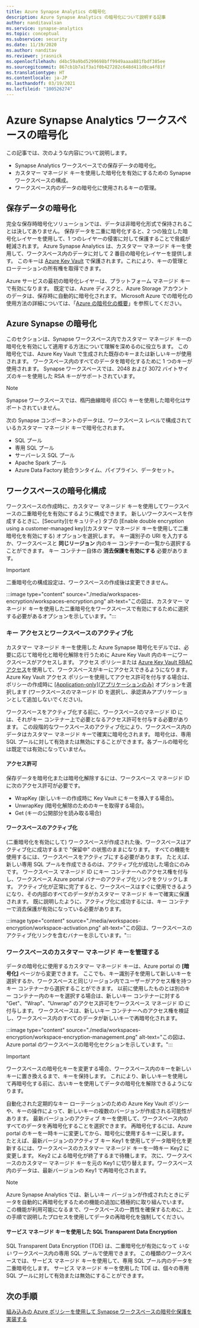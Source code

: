 ```yaml
---
title: Azure Synapse Analytics の暗号化
description: Azure Synapse Analytics の暗号化について説明する記事
author: nanditavalsan
ms.service: synapse-analytics
ms.topic: conceptual
ms.subservice: security
ms.date: 11/19/2020
ms.author: nanditav
ms.reviewer: jrasnick
ms.openlocfilehash: d4bc59a9bd5299698bff9949aaaa881fbdf385ee
ms.sourcegitcommit: 867cb1b7a1f3a1f0b427282c648d411d0ca4f81f
ms.translationtype: HT
ms.contentlocale: ja-JP
ms.lasthandoff: 03/19/2021
ms.locfileid: "100526274"
---
```

# <a name="encryption-for-azure-synapse-analytics-workspaces"></a>Azure Synapse Analytics ワークスペースの暗号化

この記事では、次のような内容について説明します。
* Synapse Analytics ワークスペースでの保存データの暗号化。
* カスタマー マネージド キーを使用した暗号化を有効にするための Synapse ワークスペースの構成。
* ワークスペース内のデータの暗号化に使用されるキーの管理。

## <a name="encryption-of-data-at-rest"></a>保存データの暗号化

完全な保存時暗号化ソリューションでは、データは非暗号化形式で保持されることは決してありません。 保存データを二重に暗号化すると、2 つの独立した暗号化レイヤーを使用して、1 つのレイヤーの侵害に対して保護することで脅威が軽減されます。 Azure Synapse Analytics は、カスタマー マネージド キーを使用して、ワークスペース内のデータに対して 2 番目の暗号化レイヤーを提供します。 このキーは [Azure Key Vault](../../key-vault/general/overview.md) で保護されます。これにより、キーの管理とローテーションの所有権を取得できます。

Azure サービスの最初の暗号化レイヤーは、プラットフォーム マネージド キーで有効になります。 既定では、Azure ディスクと、Azure Storage アカウントのデータは、保存時に自動的に暗号化されます。 Microsoft Azure での暗号化の使用方法の詳細については、「[Azure の暗号化の概要](../../security/fundamentals/encryption-overview.md)」を参照してください。

## <a name="azure-synapse-encryption"></a>Azure Synapse の暗号化

このセクションは、Synapse ワークスペース内でカスタマー マネージド キーの暗号化を有効にして適用する方法について理解を深めるのに役立ちます。 この暗号化では、Azure Key Vault で生成された既存のキーまたは新しいキーが使用されます。 ワークスペース内のすべてのデータを暗号化するために 1 つのキーが使用されます。 Synapse ワークスペースでは、2048 および 3072 バイトサイズのキーを使用した RSA キーがサポートされています。

> [!NOTE]
> Synapse ワークスペースでは、楕円曲線暗号 (ECC) キーを使用した暗号化はサポートされていません。

次の Synapse コンポーネントのデータは、ワークスペース レベルで構成されているカスタマー マネージド キーで暗号化されます。
* SQL プール
 * 専用 SQL プール
 * サーバーレス SQL プール
* Apache Spark プール
* Azure Data Factory 統合ランタイム、パイプライン、データセット。

## <a name="workspace-encryption-configuration"></a>ワークスペースの暗号化構成

ワークスペースの作成時に、カスタマー マネージド キーを使用してワークスペースの二重暗号化を有効にするように構成できます。 新しいワークスペースを作成するときに、[Security]\(セキュリティ\) タブの [Enable double encryption using a customer-managed key]\(カスタマー マネージド キーを使用して二重暗号化を有効にする\) オプションを選択します。 キー識別子の URI を入力するか、ワークスペースと **同じリージョン** 内のキー コンテナーの一覧から選択することができます。 キー コンテナー自体の **消去保護を有効にする** 必要があります。

> [!IMPORTANT]
> 二重暗号化の構成設定は、ワークスペースの作成後は変更できません。

:::image type="content" source="./media/workspaces-encryption/workspaces-encryption.png" alt-text="この図は、カスタマー マネージド キーを使用した二重暗号化をワークスペースで有効にするために選択する必要があるオプションを示しています。":::

### <a name="key-access-and-workspace-activation"></a>キー アクセスとワークスペースのアクティブ化

カスタマー マネージド キーを使用した Azure Synapse 暗号化モデルでは、必要に応じて暗号化と暗号化解除を行うために Azure Key Vault 内のキーにワークスペースがアクセスします。 アクセス ポリシーまたは [Azure Key Vault RBAC アクセス](../../key-vault/general/rbac-guide.md)を使用して、ワークスペースがキーにアクセスできるようになります。 Azure Key Vault アクセス ポリシーを使用してアクセス許可を付与する場合は、ポリシーの作成時に [[Application-only]\(アプリケーションのみ\)](../../key-vault/general/secure-your-key-vault.md#key-vault-authentication-options) オプションを選択します (ワークスペースのマネージド ID を選択し、承認済みアプリケーションとして追加しないでください)。

 ワークスペースをアクティブ化する前に、ワークスペースのマネージド ID には、それがキー コンテナー上で必要となるアクセス許可を付与する必要があります。 この段階的なワークスペースのアクティブ化により、ワークスペース内のデータはカスタマー マネージド キーで確実に暗号化されます。 暗号化は、専用 SQL プールに対して有効または無効にすることができます。各プールの暗号化は既定では有効になっていません。

#### <a name="permissions"></a>アクセス許可

保存データを暗号化または暗号化解除するには、ワークスペース マネージド ID に次のアクセス許可が必要です。
* WrapKey (新しいキーの作成時に Key Vault にキーを挿入する場合)。
* UnwrapKey (暗号化解除のためのキーを取得する場合)。
* Get (キーの公開部分を読み取る場合)

#### <a name="workspace-activation"></a>ワークスペースのアクティブ化

(二重暗号化を有効にして) ワークスペースが作成された後、ワークスペースはアクティブ化に成功するまで "保留中" の状態のままになります。 すべての機能を使用するには、ワークスペースをアクティブにする必要があります。 たとえば、新しい専用 SQL プールを作成できるのは、アクティブ化が成功した場合にのみです。 ワークスペース マネージド ID にキー コンテナーへのアクセス権を付与し、ワークスペース Azure portal バナーのアクティブ化リンクをクリックします。 アクティブ化が正常に完了すると、ワークスペースはすぐに使用できるようになり、その内部のすべてのデータがカスタマー マネージド キーで確実に保護されます。 既に説明したように、アクティブ化に成功するには、キー コンテナーで消去保護が有効になっている必要があります。

:::image type="content" source="./media/workspaces-encryption/workspace-activation.png" alt-text="この図は、ワークスペースのアクティブ化リンクを含むバナーを示しています。":::


### <a name="manage-the-workspace-customer-managed-key"></a>ワークスペースのカスタマー マネージド キーを管理する 

データの暗号化に使用するカスタマー マネージド キーは、Azure portal の **[暗号化]** ページから変更できます。 ここでも、キー識別子を使用して新しいキーを選択するか、ワークスペースと同じリージョン内でユーザーがアクセス権を持つキー コンテナーから選択することができます。 以前に使用したものとは別のキー コンテナー内のキーを選択する場合は、新しいキー コンテナーに対する "Get"、"Wrap"、"Unwrap" のアクセス許可をワークスペース マネージド ID に付与します。 ワークスペースは、新しいキー コンテナーへのアクセス権を検証し、ワークスペース内のすべてのデータが新しいキーで再暗号化されます。

:::image type="content" source="./media/workspaces-encryption/workspace-encryption-management.png" alt-text="この図は、Azure portal のワークスペースの暗号化セクションを示しています。":::

>[!IMPORTANT]
>ワークスペースの暗号化キーを変更する場合、ワークスペース内のキーを新しいキーに置き換えるまで、キーを保持します。 これにより、新しいキーを使用して再暗号化する前に、古いキーを使用してデータの暗号化を解除できるようになります。

自動化された定期的なキー ローテーションのための Azure Key Vault ポリシーや、キーの操作によって、新しいキーの複数のバージョンが作成される可能性があります。 最新バージョンのアクティブ キーを使用して、ワークスペース内のすべてのデータを再暗号化することを選択できます。 再暗号化するには、Azure portal のキーを一時キーに変更してから、暗号化に使用するキーに戻します。 たとえば、最新バージョンのアクティブ キー Key1 を使用してデータ暗号化を更新するには、ワークスペースのカスタマー マネージド キーを一時キー Key2 に変更します。 Key2 による暗号化が終了するまで待機します。 次に、ワークスペースのカスタマー マネージド キーを元の Key1 に切り替えます。ワークスペース内のデータは、最新バージョンの Key1 で再暗号化されます。

> [!NOTE]
> Azure Synapse Analytics では、新しいキー バージョンが作成されたときにデータを自動的に再暗号化するための機能の追加に積極的に取り組んでいます。 この機能が利用可能になるまで、ワークスペースの一貫性を確保するために、上の手順で説明したプロセスを使用してデータの再暗号化を強制してください。

#### <a name="sql-transparent-data-encryption-with-service-managed-keys"></a>サービス マネージド キーを使用した SQL Transparent Data Encryption

SQL Transparent Data Encryption (TDE) は、二重暗号化が有効になって *いない* ワークスペース内の専用 SQL プールで使用できます。 この種類のワークスペースでは、サービス マネージド キーを使用して、専用 SQL プール内のデータを二重暗号化します。 サービス マネージド キーを使用した TDE は、個々の専用 SQL プールに対して有効または無効にすることができます。

## <a name="next-steps"></a>次の手順

[組み込みの Azure ポリシーを使用して Synapse ワークスペースの暗号化保護を実装する](../policy-reference.md)

